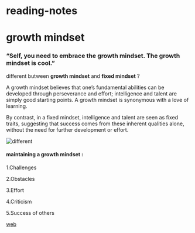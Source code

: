 # reading-notes

# growth mindset
  ### “Self, you need to embrace the growth mindset. The growth mindset is cool.”
    
 different butween **growth mindset** and __fixed mindset__ ?
 
A growth mindset believes that one’s fundamental abilities can be developed through perseverance and effort; intelligence and talent are simply good starting points. A growth mindset is synonymous with a love of learning.

By contrast, in a fixed mindset, intelligence and talent are seen as fixed traits, suggesting that success comes from these inherent qualities alone, without the need for further development or effort.

![different](https://i2.wp.com/atlassianblog.wpengine.com/wp-content/uploads/NewGrowthMindset2.png?resize=800%2C1000&ssl=1)

#### maintaining a growth mindset :

1.Challenges

2.Obstacles

3.Effort

4.Criticism

5.Success of others

    
[web](https://www.atlassian.com/blog/inside-atlassian/growth-mindset/)
